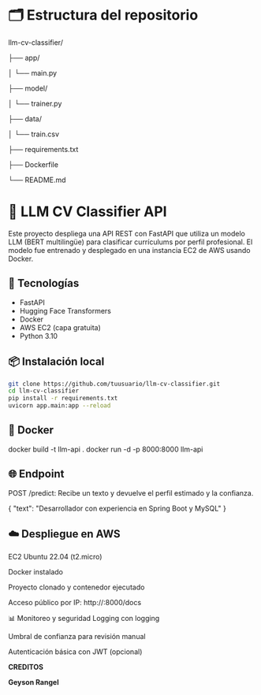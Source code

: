 # 🗂️ Estructura del repositorio

llm-cv-classifier/

├── app/

│   └── main.py

├── model/

│   └── trainer.py

├── data/

│   └── train.csv


├── requirements.txt

├── Dockerfile

└── README.md

# 🧠 LLM CV Classifier API

Este proyecto despliega una API REST con FastAPI que utiliza un modelo LLM (BERT multilingüe) para clasificar currículums por perfil profesional. El modelo fue entrenado y desplegado en una instancia EC2 de AWS usando Docker.

## 🚀 Tecnologías
- FastAPI
- Hugging Face Transformers
- Docker
- AWS EC2 (capa gratuita)
- Python 3.10

## 📦 Instalación local

```bash
git clone https://github.com/tuusuario/llm-cv-classifier.git
cd llm-cv-classifier
pip install -r requirements.txt
uvicorn app.main:app --reload
```


## 🐳 Docker
docker build -t llm-api .
docker run -d -p 8000:8000 llm-api

## 🌐 Endpoint
POST /predict: Recibe un texto y devuelve el perfil estimado y la confianza.

{
  "text": "Desarrollador con experiencia en Spring Boot y MySQL"
}

## ☁️ Despliegue en AWS
EC2 Ubuntu 22.04 (t2.micro)

Docker instalado

Proyecto clonado y contenedor ejecutado

Acceso público por IP: http://<IP>:8000/docs

📊 Monitoreo y seguridad
Logging con logging

Umbral de confianza para revisión manual

Autenticación básica con JWT (opcional)


**CREDITOS**

**Geyson Rangel**

